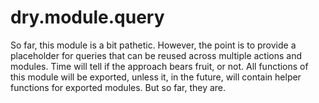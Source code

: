 # dry.module.query

So far, this module is a bit pathetic. However, the point is to provide a placeholder for queries that can be reused across multiple actions and modules. Time will tell if the approach bears fruit, or not. All functions of this module will be exported, unless it, in the future, will contain helper functions for exported modules. But so far, they are.   